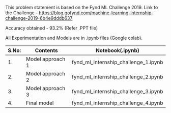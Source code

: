 This problem statement is based on the Fynd ML Challenge 2019. Link to the Challenge - https://blog.gofynd.com/machine-learning-internship-challenge-2019-6b4e9dddb637

Accuracy obtained - 93.2% (Refer .PPT file)

All Experimentation and Models are in .ipynb files (Google colab). 

| S.No: | Contents  | Notebook(.ipynb) |
| ----  | --------- | ------------- |
| 1.    | Model approach 1|  fynd_ml_internship_challenge_1.ipynb |
| 2.    | Model approach 2|  fynd_ml_internship_challenge_2.ipynb |
| 3.    | Model approach 3|  fynd_ml_internship_challenge_3.ipynb |
| 4.    | Final model|  fynd_ml_internship_challenge_4.ipynb |


